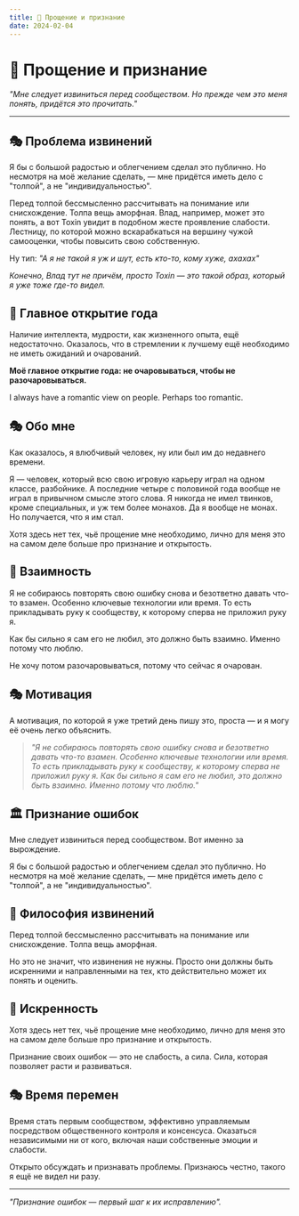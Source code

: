 ```yaml
---
title: 🙏 Прощение и признание
date: 2024-02-04
---
```


# 🙏 Прощение и признание

*"Мне следует извиниться перед сообществом. Но прежде чем это меня понять, придётся это прочитать."*

---

## 🎭 Проблема извинений

Я бы с большой радостью и облегчением сделал это публично. Но несмотря на моё желание сделать, — мне придётся иметь дело с "толпой", а не "индивидуальностью".

Перед толпой бессмысленно рассчитывать на понимание или снисхождение. Толпа вещь аморфная. Влад, например, может это понять, а вот Toxin увидит в подобном жесте проявление слабости. Лестницу, по которой можно вскарабкаться на вершину чужой самооценки, чтобы повысить свою собственную.

Ну тип: *"А я не такой я уж и шут, есть кто-то, кому хуже, ахахах"*

*Конечно, Влад тут не причём, просто Toxin — это такой образ, который я уже тоже где-то видел.*

## 🧠 Главное открытие года

Наличие интеллекта, мудрости, как жизненного опыта, ещё недостаточно. Оказалось, что в стремлении к лучшему ещё необходимо не иметь ожиданий и очарований.

**Моё главное открытие года: не очаровываться, чтобы не разочаровываться.**

I always have a romantic view on people. Perhaps too romantic.

## 🎭 Обо мне

Как оказалось, я влюбчивый человек, ну или был им до недавнего времени.

Я — человек, который всю свою игровую карьеру играл на одном классе, разбойнике. А последние четыре с половиной года вообще не играл в привычном смысле этого слова. Я никогда не имел твинков, кроме специальных, и уж тем более монахов. Да я вообще не монах. Но получается, что я им стал.

Хотя здесь нет тех, чьё прощение мне необходимо, лично для меня это на самом деле больше про признание и открытость.

## 🌟 Взаимность

Я не собираюсь повторять свою ошибку снова и безответно давать что-то взамен. Особенно ключевые технологии или время. То есть прикладывать руку к сообществу, к которому сперва не приложил руку я.

Как бы сильно я сам его не любил, это должно быть взаимно. Именно потому что люблю.

Не хочу потом разочаровываться, потому что сейчас я очарован.

## 🎭 Мотивация

А мотивация, по которой я уже третий день пишу это, проста — и я могу её очень легко объяснить.

> *"Я не собираюсь повторять свою ошибку снова и безответно давать что-то взамен. Особенно ключевые технологии или время. То есть прикладывать руку к сообществу, к которому сперва не приложил руку я. Как бы сильно я сам его не любил, это должно быть взаимно. Именно потому что люблю."*

## 🏛️ Признание ошибок

Мне следует извиниться перед сообществом. Вот именно за вырождение.

Я бы с большой радостью и облегчением сделал это публично. Но несмотря на моё желание сделать, — мне придётся иметь дело с "толпой", а не "индивидуальностью".

## 🎪 Философия извинений

Перед толпой бессмысленно рассчитывать на понимание или снисхождение. Толпа вещь аморфная.

Но это не значит, что извинения не нужны. Просто они должны быть искренними и направленными на тех, кто действительно может их понять и оценить.

## 🌟 Искренность

Хотя здесь нет тех, чьё прощение мне необходимо, лично для меня это на самом деле больше про признание и открытость.

Признание своих ошибок — это не слабость, а сила. Сила, которая позволяет расти и развиваться.

## 🎭 Время перемен

Время стать первым сообществом, эффективно управляемым посредством общественного контроля и консенсуса. Оказаться независимыми ни от кого, включая наши собственные эмоции и слабости.

Открыто обсуждать и признавать проблемы. Признаюсь честно, такого я ещё не видел ни разу.

---

*"Признание ошибок — первый шаг к их исправлению".* 
